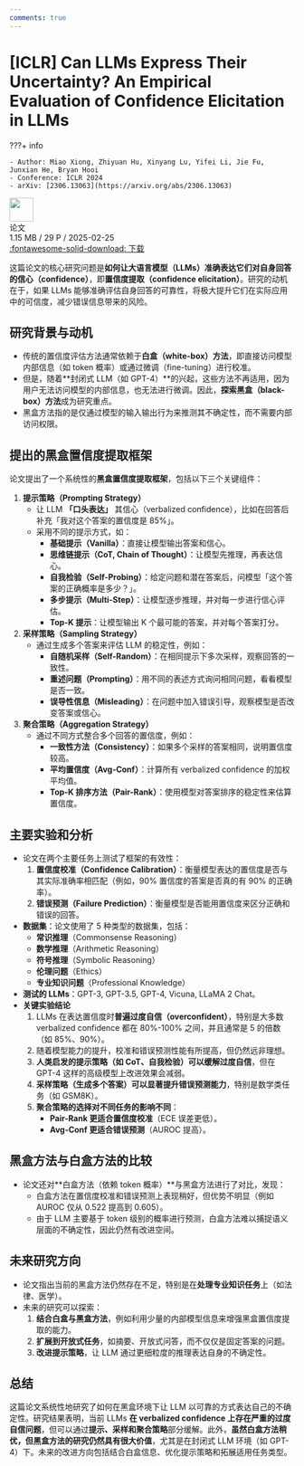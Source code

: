 ```yaml
---
comments: true
---
```


# [ICLR] Can LLMs Express Their Uncertainty? An Empirical Evaluation of Confidence Elicitation in LLMs

???+ info

    - Author: Miao Xiong, Zhiyuan Hu, Xinyang Lu, Yifei Li, Jie Fu, Junxian He, Bryan Hooi
    - Conference: ICLR 2024
    - arXiv: [2306.13063](https://arxiv.org/abs/2306.13063)

<div class="card file-block" markdown="1">
<div class="file-icon"><img src="/Note/assets/images/icons/pdf.svg" style="height: 3em;"></div>
<div class="file-body">
<div class="file-title">论文</div>
<div class="file-meta">1.15 MB / 29 P / 2025-02-25</div>
</div>
<a class="down-button" target="_blank" href="/Note/assets/files/science_research/arXiv_2306_13063.pdf" markdown="1">:fontawesome-solid-download: 下载</a>
</div>

这篇论文的核心研究问题是**如何让大语言模型（LLMs）准确表达它们对自身回答的信心（confidence）**，即**置信度提取（confidence elicitation）**。研究的动机在于，如果 LLMs 能够准确评估自身回答的可靠性，将极大提升它们在实际应用中的可信度，减少错误信息带来的风险。

## 研究背景与动机

- 传统的置信度评估方法通常依赖于**白盒（white-box）方法**，即直接访问模型内部信息（如 token 概率）或通过微调（fine-tuning）进行校准。
- 但是，随着**封闭式 LLM（如 GPT-4）**的兴起，这些方法不再适用，因为用户无法访问模型的内部信息，也无法进行微调。因此，**探索黑盒（black-box）方法**成为研究重点。
- 黑盒方法指的是仅通过模型的输入输出行为来推测其不确定性，而不需要内部访问权限。

## 提出的黑盒置信度提取框架

论文提出了一个系统性的**黑盒置信度提取框架**，包括以下三个关键组件：

1. **提示策略（Prompting Strategy）**
      - 让 LLM **「口头表达」** 其信心（verbalized confidence），比如在回答后补充「我对这个答案的置信度是 85%」。
      - 采用不同的提示方式，如：
          - **基础提示（Vanilla）**：直接让模型输出答案和信心。
          - **思维链提示（CoT, Chain of Thought）**：让模型先推理，再表达信心。
          - **自我检验（Self-Probing）**：给定问题和潜在答案后，问模型「这个答案的正确概率是多少？」。
          - **多步提示（Multi-Step）**：让模型逐步推理，并对每一步进行信心评估。
          - **Top-K 提示**：让模型输出 K 个最可能的答案，并对每个答案打分。
2. **采样策略（Sampling Strategy）**
      - 通过生成多个答案来评估 LLM 的稳定性，例如：
          - **自随机采样（Self-Random）**：在相同提示下多次采样，观察回答的一致性。
          - **重述问题（Prompting）**：用不同的表述方式询问相同问题，看看模型是否一致。
          - **误导性信息（Misleading）**：在问题中加入错误引导，观察模型是否改变答案或信心。
3. **聚合策略（Aggregation Strategy）**
      - 通过不同方式整合多个回答的置信度，例如：
          - **一致性方法（Consistency）**：如果多个采样的答案相同，说明置信度较高。
          - **平均置信度（Avg-Conf）**：计算所有 verbalized confidence 的加权平均值。
          - **Top-K 排序方法（Pair-Rank）**：使用模型对答案排序的稳定性来估算置信度。

## 主要实验和分析

- 论文在两个主要任务上测试了框架的有效性：
    1. **置信度校准（Confidence Calibration）**：衡量模型表达的置信度是否与其实际准确率相匹配（例如，90% 置信度的答案是否真的有 90% 的正确率）。
    2. **错误预测（Failure Prediction）**：衡量模型是否能用置信度来区分正确和错误的回答。
- **数据集**：论文使用了 5 种类型的数据集，包括：
    - **常识推理**（Commonsense Reasoning）
    - **数学推理**（Arithmetic Reasoning）
    - **符号推理**（Symbolic Reasoning）
    - **伦理问题**（Ethics）
    - **专业知识问题**（Professional Knowledge）
- **测试的 LLMs**：GPT-3, GPT-3.5, GPT-4, Vicuna, LLaMA 2 Chat。
- **关键实验结论**
    1. LLMs 在表达置信度时**普遍过度自信（overconfident）**，特别是大多数 verbalized confidence 都在 80%-100% 之间，并且通常是 5 的倍数（如 85%、90%）。
    2. 随着模型能力的提升，校准和错误预测性能有所提高，但仍然远非理想。
    3. **人类启发的提示策略（如 CoT、自我检验）可以缓解过度自信**，但在 GPT-4 这样的高级模型上改进效果会减弱。
    4. **采样策略（生成多个答案）可以显著提升错误预测能力**，特别是数学类任务（如 GSM8K）。
    5. **聚合策略的选择对不同任务的影响不同**：
        - **Pair-Rank 更适合置信度校准**（ECE 误差更低）。
        - **Avg-Conf 更适合错误预测**（AUROC 提高）。

## 黑盒方法与白盒方法的比较

- 论文还对**白盒方法（依赖 token 概率）**与黑盒方法进行了对比，发现：
    - 白盒方法在置信度校准和错误预测上表现稍好，但优势不明显（例如 AUROC 仅从 0.522 提高到 0.605）。
    - 由于 LLM 主要基于 token 级别的概率进行预测，白盒方法难以捕捉语义层面的不确定性，因此仍然有改进空间。

## 未来研究方向

- 论文指出当前的黑盒方法仍然存在不足，特别是在**处理专业知识任务**上（如法律、医学）。
- 未来的研究可以探索：
    1. **结合白盒与黑盒方法**，例如利用少量的内部模型信息来增强黑盒置信度提取的能力。
    2. **扩展到开放式任务**，如摘要、开放式问答，而不仅仅是固定答案的问题。
    3. **改进提示策略**，让 LLM 通过更细粒度的推理表达自身的不确定性。

## 总结

这篇论文系统性地研究了如何在黑盒环境下让 LLM 以可靠的方式表达自己的不确定性。研究结果表明，当前 LLMs **在 verbalized confidence 上存在严重的过度自信问题**，但可以通过**提示、采样和聚合策略**部分缓解。此外，**虽然白盒方法稍优，但黑盒方法的研究仍然具有很大价值**，尤其是在封闭式 LLM 环境（如 GPT-4）下。未来的改进方向包括结合白盒信息、优化提示策略和拓展适用任务类型。
